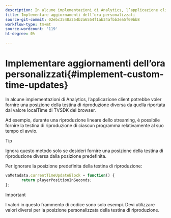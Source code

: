 ```yaml
---
description: In alcune implementazioni di Analytics, l’applicazione client potrebbe voler fornire una posizione della testina di riproduzione diversa da quella riportata dal valore localTime di TVSDK del browser.
title: Implementare aggiornamenti dell’ora personalizzati
source-git-commit: 02ebc3548a254b2a6554f1ab34afbb3ea5f09bb8
workflow-type: tm+mt
source-wordcount: '119'
ht-degree: 0%

---
```


# Implementare aggiornamenti dell’ora personalizzati{#implement-custom-time-updates}

In alcune implementazioni di Analytics, l’applicazione client potrebbe voler fornire una posizione della testina di riproduzione diversa da quella riportata dal valore localTime di TVSDK del browser.

Ad esempio, durante una riproduzione lineare dello streaming, è possibile fornire la testina di riproduzione di ciascun programma relativamente al suo tempo di avvio.

>[!TIP]
>
>Ignora questo metodo solo se desideri fornire una posizione della testina di riproduzione diversa dalla posizione predefinita.

Per ignorare la posizione predefinita della testina di riproduzione:

```js
vaMetadata.currentTimeUpdateBlock = function() { 
       return playerPositionInSeconds; 
}; 
```

>[!IMPORTANT]
>
>I valori in questo frammento di codice sono solo esempi. Devi utilizzare valori diversi per la posizione personalizzata della testina di riproduzione.
